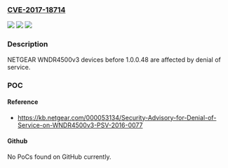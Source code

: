 ### [CVE-2017-18714](https://cve.mitre.org/cgi-bin/cvename.cgi?name=CVE-2017-18714)
![](https://img.shields.io/static/v1?label=Product&message=n%2Fa&color=blue)
![](https://img.shields.io/static/v1?label=Version&message=n%2Fa&color=blue)
![](https://img.shields.io/static/v1?label=Vulnerability&message=n%2Fa&color=brighgreen)

### Description

NETGEAR WNDR4500v3 devices before 1.0.0.48 are affected by denial of service.

### POC

#### Reference
- https://kb.netgear.com/000053134/Security-Advisory-for-Denial-of-Service-on-WNDR4500v3-PSV-2016-0077

#### Github
No PoCs found on GitHub currently.

